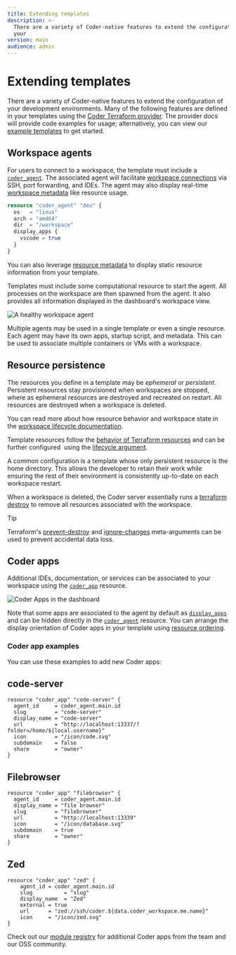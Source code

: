 ```yaml
---
title: Extending templates
description: >-
  There are a variety of Coder-native features to extend the configuration of
  your
version: main
audience: admin
---
```

# Extending templates

There are a variety of Coder-native features to extend the configuration of your
development environments. Many of the following features are defined in your
templates using the
[Coder Terraform provider](https://registry.terraform.io/providers/coder/coder/latest/docs).
The provider docs will provide code examples for usage; alternatively, you can
view our
[example templates](https://github.com/coder/coder/tree/main/examples/templates)
to get started.

## Workspace agents

For users to connect to a workspace, the template must include a
[`coder_agent`](https://registry.terraform.io/providers/coder/coder/latest/docs/resources/agent).
The associated agent will facilitate
[workspace connections](../../../user-guides/workspace-access/index) via SSH,
port forwarding, and IDEs. The agent may also display real-time
[workspace metadata](./agent-metadata) like resource usage.

```tf
resource "coder_agent" "dev" {
  os   = "linux"
  arch = "amd64"
  dir  = "/workspace"
  display_apps {
    vscode = true
  }
}
```

You can also leverage [resource metadata](./resource-metadata) to display
static resource information from your template.

Templates must include some computational resource to start the agent. All
processes on the workspace are then spawned from the agent. It also provides all
information displayed in the dashboard's workspace view.

![A healthy workspace agent](%images/%images/./../../images/templates/healthy-workspace-agent.png)

Multiple agents may be used in a single template or even a single resource. Each
agent may have its own apps, startup script, and metadata. This can be used to
associate multiple containers or VMs with a workspace.

## Resource persistence

The resources you define in a template may be _ephemeral_ or _persistent_.
Persistent resources stay provisioned when workspaces are stopped, where as
ephemeral resources are destroyed and recreated on restart. All resources are
destroyed when a workspace is deleted.

You can read more about how resource behavior and workspace state in the [workspace lifecycle documentation](../../../user-guides/workspace-lifecycle).

Template resources follow the
[behavior of Terraform resources](https://developer.hashicorp.com/terraform/language/resources/behavior#how-terraform-applies-a-configuration)
and can be further configured  using the
[lifecycle argument](https://developer.hashicorp.com/terraform/language/meta-arguments/lifecycle).

A common configuration is a template whose only persistent resource is the home
directory. This allows the developer to retain their work while ensuring the
rest of their environment is consistently up-to-date on each workspace restart.

When a workspace is deleted, the Coder server essentially runs a
[terraform destroy](https://www.terraform.io/cli/commands/destroy) to remove all
resources associated with the workspace.

> [!TIP]
> Terraform's
> [prevent-destroy](https://www.terraform.io/language/meta-arguments/lifecycle#prevent_destroy)
> and
> [ignore-changes](https://www.terraform.io/language/meta-arguments/lifecycle#ignore_changes)
> meta-arguments can be used to prevent accidental data loss.

## Coder apps

Additional IDEs, documentation, or services can be associated to your workspace
using the
[`coder_app`](https://registry.terraform.io/providers/coder/coder/latest/docs/resources/app)
resource.

![Coder Apps in the dashboard](%images/%images/./../../images/admin/templates/coder-apps-ui.png)

Note that some apps are associated to the agent by default as
[`display_apps`](https://registry.terraform.io/providers/coder/coder/latest/docs/resources/agent#nested-schema-for-display_apps)
and can be hidden directly in the
[`coder_agent`](https://registry.terraform.io/providers/coder/coder/latest/docs/resources/agent)
resource. You can arrange the display orientation of Coder apps in your template
using [resource ordering](./resource-ordering).

### Coder app examples

<div class="tabs">

You can use these examples to add new Coder apps:

## code-server

```hcl
resource "coder_app" "code-server" {
  agent_id     = coder_agent.main.id
  slug         = "code-server"
  display_name = "code-server"
  url          = "http://localhost:13337/?folder=/home/${local.username}"
  icon         = "/icon/code.svg"
  subdomain    = false
  share        = "owner"
}
```

## Filebrowser

```hcl
resource "coder_app" "filebrowser" {
  agent_id     = coder_agent.main.id
  display_name = "file browser"
  slug         = "filebrowser"
  url          = "http://localhost:13339"
  icon         = "/icon/database.svg"
  subdomain    = true
  share        = "owner"
}
```

## Zed

```hcl
resource "coder_app" "zed" {
    agent_id = coder_agent.main.id
    slug          = "slug"
    display_name  = "Zed"
    external = true
    url      = "zed://ssh/coder.${data.coder_workspace.me.name}"
    icon     = "/icon/zed.svg"
}
```

</div>

Check out our [module registry](https://registry.coder.com/modules) for
additional Coder apps from the team and our OSS community.

<children></children>

